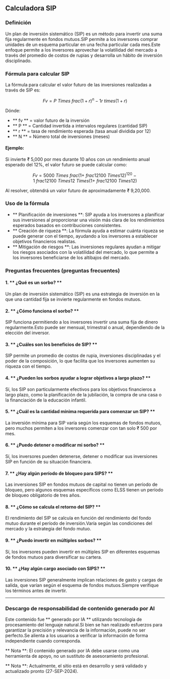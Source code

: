 ## Calculadora SIP

### Definición
Un plan de inversión sistemático (SIP) es un método para invertir una suma fija regularmente en fondos mutuos.SIP permite a los inversores comprar unidades de un esquema particular en una fecha particular cada mes.Este enfoque permite a los inversores aprovechar la volatilidad del mercado a través del promedio de costos de rupias y desarrolla un hábito de inversión disciplinado.

### Fórmula para calcular SIP

La fórmula para calcular el valor futuro de las inversiones realizadas a través de SIP es:

$$
Fv = P \ Times \ frac {(1 + r)^n - 1} {r} \ times (1 + r)
$$

Dónde:
- ** fv ** = valor futuro de la inversión
- ** P ** = Cantidad invertida a intervalos regulares (cantidad SIP)
- ** r ** = tasa de rendimiento esperada (tasa anual dividida por 12)
- ** N ** = Número total de inversiones (meses)

#### Ejemplo:

Si invierte ₹ 5,000 por mes durante 10 años con un rendimiento anual esperado del 12%, el valor futuro se puede calcular como:

$$
Fv = 5000 \ Times \ frac {(1 + \ frac {12} {100 \ Times 12})^{120} - 1} {\ frac {12} {100 \ Times 12}} \ Times (1 + \ frac{12} {100 \ Times 12})
$$

Al resolver, obtendrá un valor futuro de aproximadamente ₹ 9,20,000.

### Uso de la fórmula

- ** Planificación de inversiones **: SIP ayuda a los inversores a planificar sus inversiones al proporcionar una visión más clara de los rendimientos esperados basados ​​en contribuciones consistentes.
- ** Creación de riqueza **: La fórmula ayuda a estimar cuánta riqueza se puede generar con el tiempo, ayudando a los inversores a establecer objetivos financieros realistas.
- ** Mitigación de riesgos **: Las inversiones regulares ayudan a mitigar los riesgos asociados con la volatilidad del mercado, lo que permite a los inversores beneficiarse de los altibajos del mercado.

### Preguntas frecuentes (preguntas frecuentes)

#### 1. ** ¿Qué es un sorbo? **
Un plan de inversión sistemático (SIP) es una estrategia de inversión en la que una cantidad fija se invierte regularmente en fondos mutuos.

#### 2. ** ¿Cómo funciona el sorbo? **
SIP funciona permitiendo a los inversores invertir una suma fija de dinero regularmente.Esto puede ser mensual, trimestral o anual, dependiendo de la elección del inversor.

#### 3. ** ¿Cuáles son los beneficios de SIP? **
SIP permite un promedio de costos de rupia, inversiones disciplinadas y el poder de la composición, lo que facilita que los inversores aumenten su riqueza con el tiempo.

#### 4. ** ¿Pueden los sorbos ayudar a lograr objetivos a largo plazo? **
Sí, los SIP son particularmente efectivos para los objetivos financieros a largo plazo, como la planificación de la jubilación, la compra de una casa o la financiación de la educación infantil.

#### 5. ** ¿Cuál es la cantidad mínima requerida para comenzar un SIP? **
La inversión mínima para SIP varía según los esquemas de fondos mutuos, pero muchos permiten a los inversores comenzar con tan solo ₹ 500 por mes.

#### 6. ** ¿Puedo detener o modificar mi sorbo? **
Sí, los inversores pueden detenerse, detener o modificar sus inversiones SIP en función de su situación financiera.

#### 7. ** ¿Hay algún período de bloqueo para SIPS? **
Las inversiones SIP en fondos mutuos de capital no tienen un período de bloqueo, pero algunos esquemas específicos como ELSS tienen un período de bloqueo obligatorio de tres años.

#### 8. ** ¿Cómo se calcula el retorno del SIP? **
El rendimiento del SIP se calcula en función del rendimiento del fondo mutuo durante el período de inversión.Varía según las condiciones del mercado y la estrategia del fondo mutuo.

#### 9. ** ¿Puedo invertir en múltiples sorbos? **
Sí, los inversores pueden invertir en múltiples SIP en diferentes esquemas de fondos mutuos para diversificar su cartera.

#### 10. ** ¿Hay algún cargo asociado con SIPS? **
Las inversiones SIP generalmente implican relaciones de gasto y cargas de salida, que varían según el esquema de fondos mutuos.Siempre verifique los términos antes de invertir.

---
### Descargo de responsabilidad de contenido generado por AI

Este contenido fue ** generado por IA ** utilizando tecnología de procesamiento del lenguaje natural.Si bien se han realizado esfuerzos para garantizar la precisión y relevancia de la información, puede no ser perfecto.Se alienta a los usuarios a verificar la información de forma independiente cuando corresponda.

** Nota **: El contenido generado por IA debe usarse como una herramienta de apoyo, no un sustituto de asesoramiento profesional.

** Nota **: Actualmente, el sitio está en desarrollo y será validado y actualizado pronto (27-SEP-2024).
